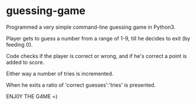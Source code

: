 # guessing-game
Programmed a very simple command-line guessing game in Python3.

Player gets to guess a number from a range of 1-9, till he decides to exit (by feeding 0).

Code checks if the player is correct or wrong, and if he's correct a point is added to score.

Either way a number of tries is incremented.

When he exits a ratio of 'correct guesses':'tries' is presented.

ENJ0Y THE G4ME =)
